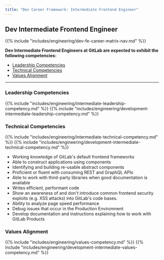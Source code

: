```yaml
---
title: "Dev Career Framework: Intermediate Frontend Engineer"
---
```


## Dev Intermediate Frontend Engineer

{{% include "includes/engineering/dev-fe-career-matrix-nav.md" %}}

**Dev Intermediate Frontend Engineers at GitLab are expected to exhibit the following competencies:**

- [Leadership Competencies](#leadership-competencies)
- [Technical Competencies](#technical-competencies)
- [Values Alignment](#values-alignment)

---

### Leadership Competencies

{{% include "includes/engineering/intermediate-leadership-competency.md" %}}
{{% include "includes/engineering/development-intermediate-leadership-competency.md" %}}

### Technical Competencies

{{% include "includes/engineering/intermediate-technical-competency.md" %}}
{{% include "includes/engineering/development-intermediate-technical-competency.md" %}}
- Working knowledge of GitLab's default frontend frameworks
- Able to construct applications using components
- Identifying and building re-usable abstract components
- Proficient or fluent with consuming REST and GraphQL APIs
- Able to work with third-party libraries when good documentation is available
- Writes efficient, performant code
- Show an awareness of and don't introduce common frontend security exploits (e.g. XSS attacks) into GitLab's code bases.
- Ability to analyze page speed performance
- Debug issues that occur in the Production Environment
- Develop documentation and instructions explaining how to work with GitLab Products

###  Values Alignment

{{% include "includes/engineering/values-competency.md" %}}
{{% include "includes/engineering/development-intermediate-values-competency.md" %}}
